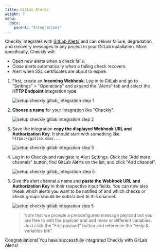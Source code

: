 ```yaml
---
title: GitLab Alerts
weight: 7
menu:
  docs:
    parent: "Integrations"
---
```


Checkly integrates with [GitLab Alerts](https://docs.gitlab.com/ee/operations/incident_management/alerts.html) and can
deliver failure, degradation, and recovery messages to any project in your GitLab installation. More specifically, Checkly will:

- Open new alerts when a check fails.
- Close alerts automatically when a failing check recovers.
- Alert when SSL certificates are about to expire.

1. First, create an **Incoming Webhook**. Log in to GitLab and go to "Settings" > "Operations" and expand the "Alerts" tab
and select the **HTTP Endpoint** integration type 

   ![setup checkly gitlab_integration step 1](/docs/images/integrations/gitlab/gitlab_step1.png)

2. **Choose a name** for your integration like "Checkly".

   ![setup checkly gitlab integration step 2](/docs/images/integrations/gitlab/gitlab_step2.png)

3. Save the integration **copy the displayed Webhook URL and Authorization Key**. It should start with something like `https://gitlab.com/...`

   ![setup checkly gitlab integration step 3](/docs/images/integrations/gitlab/gitlab_step3.png)


4. Log in to Checkly and navigate to [Alert Settings](https://app.checklyhq.com/alert-settings).
   Click the "Add more channels" button, find GitLab Alerts on the list, and click "Add channel".

   ![setup checkly gitlab_integration step 5](/docs/images/integrations/gitlab/gitlab_step4.png)


6. Give the alert channel a name and **paste the Webhook URL and Authorization Key** in their respective input fields. You can now also tweak
   which alerts you want to be notified of and which checks or check groups should be subscribed to this channel.

   ![setup checkly gitlab integration step 5](/docs/images/integrations/gitlab/gitlab_step5.png)

   > Note that we provide a preconfigured message payload but you are free to edit the payload and add more or different
   > variables. Just click the "Edit payload" button and reference the "Help & variables tab".

Congratulations! You have successfully integrated Checkly with GitLab Alerts!
